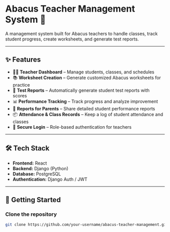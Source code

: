 # Abacus Teacher Management System 🧮

A management system built for Abacus teachers to handle classes, track student progress, create worksheets, and generate test reports.  

---

## ✨ Features
- 👩‍🏫 **Teacher Dashboard** – Manage students, classes, and schedules  
- 📚 **Worksheet Creation** – Generate customized Abacus worksheets for practice  
- 📝 **Test Reports** – Automatically generate student test reports with scores  
- 📊 **Performance Tracking** – Track progress and analyze improvement  
- 🧾 **Reports for Parents** – Share detailed student performance reports  
- 📦 **Attendance & Class Records** – Keep a log of student attendance and classes  
- 🔐 **Secure Login** – Role-based authentication for teachers  

---

## 🛠️ Tech Stack
- **Frontend:** React 
- **Backend:** Django (Python)  
- **Database:** PostgreSQL 
- **Authentication:** Django Auth / JWT  

---

## 🚀 Getting Started

### Clone the repository
```bash
git clone https://github.com/your-username/abacus-teacher-management.git
